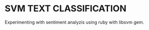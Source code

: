 SVM TEXT CLASSIFICATION
=======================

Experimenting with sentiment analyzis using ruby with libsvm gem.

